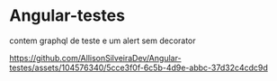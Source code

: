 # Angular-testes
contem graphql de teste e um alert sem decorator

https://github.com/AllisonSilveiraDev/Angular-testes/assets/104576340/5cce3f0f-6c5b-4d9e-abbc-37d32c4cdc9d

